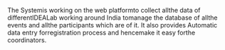 The Systemis working on the web platformto collect allthe data of differentIDEALab working around India tomanage the
database of allthe events and allthe participants which are of it. It also provides Automatic data entry forregistration process
and hencemake it easy forthe coordinators.
